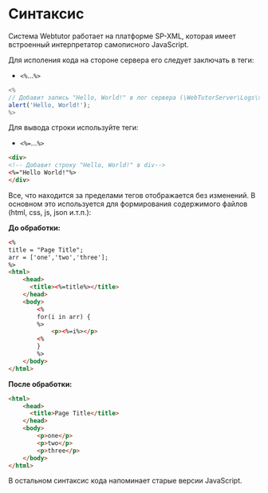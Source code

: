 # Синтаксис

Система Webtutor работает на платформе SP-XML, которая имеет встроенный интерпретатор самописного JavaScript.

Для исполения кода на стороне сервера его следует заключать в теги:

* `<%`...`%>`

```js
<%
// Добавит запись "Hello, World!" в лог сервера (\WebTutorServer\Logs\xhttp-YYYY-MM-DD.txt)
alert('Hello, World!');
%>
```

Для вывода строки используйте теги:

* `<%=`...`%>` 

```html
<div>
<!-- Добавит строку "Hello, World!" в div-->
<%="Hello World!"%>
</div>
```

Все, что находится за пределами тегов отображается без изменений. В основном это используется для формирования содержимого файлов \(html, css, js, json и.т.п.\):

**До обработки:**

```html
<%
title = "Page Title";
arr = ['one','two','three'];
%>
<html>
    <head>
      <title><%=title%></title>
    </head>
    <body>
        <%
        for(i in arr) {
        %>
            <p><%=i%></p>
        <%
        }
        %>
    </body>
</html>
```

**После обработки:**

```html
<html>
    <head>
      <title>Page Title</title>
    </head>
    <body>
        <p>one</p>
        <p>two</p>
        <p>three</p>
    </body>
</html>
```

В остальном синтаксис кода напоминает старые версии JavaScript.

